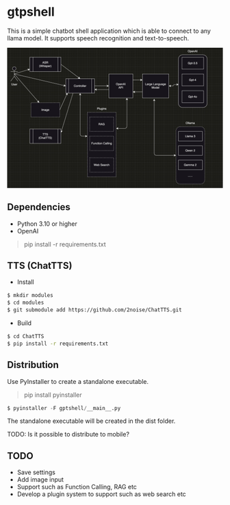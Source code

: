 # gtpshell

This is a simple chatbot shell application which is able to connect to any llama model. It supports speech recognition and text-to-speech.

![Architecture](architecture.png "Architecture")

## Dependencies

- Python 3.10 or higher
- OpenAI 

> pip install -r requirements.txt

## TTS (ChatTTS)

- Install

```bash
$ mkdir modules
$ cd modules
$ git submodule add https://github.com/2noise/ChatTTS.git
```

- Build

```bash
$ cd ChatTTS
$ pip install -r requirements.txt
```

## Distribution

Use PyInstaller to create a standalone executable.

> pip install pyinstaller

```python
$ pyinstaller -F gptshell/__main__.py
```

The standalone executable will be created in the dist folder.

TODO: Is it possible to distribute to mobile?

## TODO

- Save settings 
- Add image input
- Support such as Function Calling, RAG etc
- Develop a plugin system to support such as web search etc
